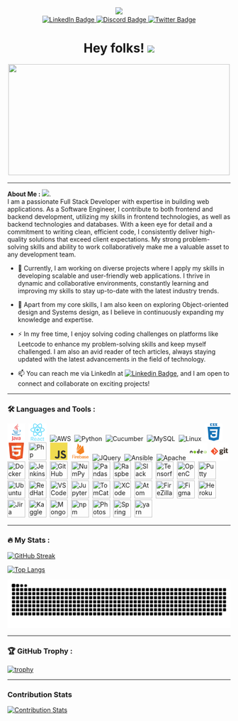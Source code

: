 <div id="header" align="center">
  <img src="https://media.giphy.com/media/M9gbBd9nbDrOTu1Mqx/giphy.gif" width="100"/>
  <div id="badges">
    <a href="https://www.linkedin.com/in/ksharma67">
      <img src="https://img.shields.io/badge/LinkedIn-blue?style=for-the-badge&logo=linkedin&logoColor=white" alt="LinkedIn Badge"/>
    </a>
     <a href="https://discord.com/users/461430492462448642">
      <img src="https://img.shields.io/badge/Discord-darkblue?style=for-the-badge&logo=discord&logoColor=white" alt="Discord Badge"/>
    </a>
    <a href="https://twitter.com/Kshitij67">
      <img src="https://img.shields.io/badge/Twitter-blue?style=for-the-badge&logo=twitter&logoColor=white" alt="Twitter Badge"/>
    </a>
  </div>
  <h1>
    Hey folks!
    <img src="https://media.giphy.com/media/hvRJCLFzcasrR4ia7z/giphy.gif" width="30px"/>
  </h1>
</div>
<div align="center">
  <img src="https://media0.giphy.com/media/RbDKaczqWovIugyJmW/giphy.gif?cid=ecf05e47yt8kg1imy1bd0a35cicl2efobwqvt56go6rkfzed&rid=giphy.gif&ct=g" width="500" height="250"/>
</div>

---

**About Me :** <img src="https://media1.giphy.com/media/cqPzadRAjAsGfWEGXK/giphy.gif?cid=ecf05e47eeanczbhw1ca6li0rvk8lqqs56g6jtt6fqi48ajq&rid=giphy.gif&ct=s" width="30">. <br>
I am a passionate Full Stack Developer with expertise in building web applications. As a Software Engineer, I contribute to both frontend and backend development, utilizing my skills in frontend technologies, as well as backend technologies and databases. With a keen eye for detail and a commitment to writing clean, efficient code, I consistently deliver high-quality solutions that exceed client expectations. My strong problem-solving skills and ability to work collaboratively make me a valuable asset to any development team. 

- :telescope: Currently, I am working on diverse projects where I apply my skills in developing scalable and user-friendly web applications. I thrive in dynamic and collaborative environments, constantly learning and improving my skills to stay up-to-date with the latest industry trends.

- :seedling: Apart from my core skills, I am also keen on exploring Object-oriented design and Systems design, as I believe in continuously expanding my knowledge and expertise.

- :zap: In my free time, I enjoy solving coding challenges on platforms like Leetcode to enhance my problem-solving skills and keep myself challenged. I am also an avid reader of tech articles, always staying updated with the latest advancements in the field of technology.

- :mailbox: You can reach me via LinkedIn at [![Linkedin Badge](https://img.shields.io/badge/-LinkedIn-blue?style=flat&logo=Linkedin&logoColor=white)](https://www.linkedin.com/in/ksharma67), and I am open to connect and collaborate on exciting projects!

---

### :hammer_and_wrench: Languages and Tools :
<div>
<img src="https://github.com/devicons/devicon/blob/master/icons/java/java-original-wordmark.svg" title="Java" alt="Java" width="40" height="40"/>&nbsp;
<img src="https://github.com/devicons/devicon/blob/master/icons/react/react-original-wordmark.svg" title="React" alt="React" width="40" height="40"/>&nbsp;
<img src="https://cdn.jsdelivr.net/gh/devicons/devicon/icons/amazonwebservices/amazonwebservices-original-wordmark.svg"title="AWS" alt="AWS" width="40" height="40"/>&nbsp;        
<img src="https://cdn.jsdelivr.net/gh/devicons/devicon/icons/python/python-original-wordmark.svg" title="Python" alt="Python" width="40" height="40"/>&nbsp;
<img src="https://cdn.jsdelivr.net/gh/devicons/devicon/icons/cucumber/cucumber-plain-wordmark.svg" title="Cucumber" alt="Cucumber" width="40" height="40"/>&nbsp;
<img src="https://cdn.jsdelivr.net/gh/devicons/devicon/icons/mysql/mysql-original-wordmark.svg" title="MySQL" alt="MySQL" width="40" height="40"/>&nbsp;
<img src="https://cdn.jsdelivr.net/gh/devicons/devicon/icons/linux/linux-original.svg" title="Linux" alt="Linux " width="40" height="40"/>&nbsp;
<img src="https://github.com/devicons/devicon/blob/master/icons/css3/css3-plain-wordmark.svg"  title="CSS3" alt="CSS" width="40" height="40"/>&nbsp;
<img src="https://github.com/devicons/devicon/blob/master/icons/html5/html5-original.svg" title="HTML5" alt="HTML" width="40" height="40"/>&nbsp;
<img src="https://cdn.jsdelivr.net/gh/devicons/devicon/icons/php/php-original.svg" title="Php" **alt="Php" width="40" height="40"/>&nbsp;
<img src="https://github.com/devicons/devicon/blob/master/icons/javascript/javascript-original.svg" title="JavaScript" alt="JavaScript" width="40" height="40"/>&nbsp;
<img src="https://github.com/devicons/devicon/blob/master/icons/firebase/firebase-plain-wordmark.svg" title="Firebase" alt="Firebase" width="40" height="40"/>&nbsp;
<img src="https://cdn.jsdelivr.net/gh/devicons/devicon/icons/jquery/jquery-original-wordmark.svg" title="JQuery" alt="JQuery" width="40" height="40"/>&nbsp;
<img src="https://cdn.jsdelivr.net/gh/devicons/devicon/icons/ansible/ansible-original-wordmark.svg" title="Ansible"  alt="Ansible" width="40" height="40"/>&nbsp;
<img src="https://cdn.jsdelivr.net/gh/devicons/devicon/icons/apache/apache-original-wordmark.svg" title="Apache"  alt="Apache" width="40" height="40"/>&nbsp;
<img src="https://github.com/devicons/devicon/blob/master/icons/nodejs/nodejs-original-wordmark.svg" title="NodeJS" alt="NodeJS" width="40" height="40"/>&nbsp;
<img src="https://github.com/devicons/devicon/blob/master/icons/git/git-original-wordmark.svg" title="Git" **alt="Git" width="40" height="40"/>&nbsp;
<img src="https://cdn.jsdelivr.net/gh/devicons/devicon/icons/docker/docker-original-wordmark.svg" title="Docker" **alt="Docker" width="40" height="40"/>&nbsp;
<img src="https://cdn.jsdelivr.net/gh/devicons/devicon/icons/jenkins/jenkins-original.svg" title="Jenkins" **alt="Jenkins" width="40" height="40"/>&nbsp;   
<img src="https://cdn.jsdelivr.net/gh/devicons/devicon/icons/github/github-original-wordmark.svg" title="GitHub" **alt="GitHub" width="40" height="40"/>&nbsp;
<img src="https://cdn.jsdelivr.net/gh/devicons/devicon/icons/numpy/numpy-original-wordmark.svg" title="NumPy" **alt="NumPy" width="40" height="40"/>&nbsp;
<img src="https://cdn.jsdelivr.net/gh/devicons/devicon/icons/pandas/pandas-original-wordmark.svg" title="Pandas" **alt="Pandas" width="40" height="40"/>&nbsp;
<img src="https://cdn.jsdelivr.net/gh/devicons/devicon/icons/raspberrypi/raspberrypi-original.svg" title="Raspberry Pi" **alt="Raspberry Pi" width="40" height="40"/>&nbsp;  
<img src="https://cdn.jsdelivr.net/gh/devicons/devicon/icons/slack/slack-original.svg" title="Slack" **alt="Slack" width="40" height="40"/>&nbsp;
<img src="https://cdn.jsdelivr.net/gh/devicons/devicon/icons/tensorflow/tensorflow-original.svg" title="Tensorflow" **alt="Tensorflow" width="40" height="40"/>&nbsp; 
<img src="https://cdn.jsdelivr.net/gh/devicons/devicon/icons/opencv/opencv-original-wordmark.svg" title="OpenCV" **alt="OpenCV" width="40" height="40"/>&nbsp; 
<img src="https://cdn.jsdelivr.net/gh/devicons/devicon/icons/putty/putty-original.svg" title="Putty" **alt="Putty" width="40" height="40"/>&nbsp; 
<img src="https://cdn.jsdelivr.net/gh/devicons/devicon/icons/ubuntu/ubuntu-plain.svg" title="Ubuntu" **alt="Ubuntu" width="40" height="40"/>&nbsp;
<img src="https://cdn.jsdelivr.net/gh/devicons/devicon/icons/redhat/redhat-original-wordmark.svg" title="RedHat" **alt="RedHat" width="40" height="40"/>&nbsp; 
<img src="https://cdn.jsdelivr.net/gh/devicons/devicon/icons/vscode/vscode-original-wordmark.svg" title="VSCode" **alt="VSCode" width="40" height="40"/>&nbsp; 
<img src="https://cdn.jsdelivr.net/gh/devicons/devicon/icons/jupyter/jupyter-original-wordmark.svg" title="Jupyter" **alt="Jupyter" width="40" height="40"/>&nbsp;
<img src="https://cdn.jsdelivr.net/gh/devicons/devicon/icons/tomcat/tomcat-original-wordmark.svg" title="TomCat" **alt="TomCat" width="40" height="40"/>&nbsp; 
<img src="https://cdn.jsdelivr.net/gh/devicons/devicon/icons/xcode/xcode-original.svg" title="XCode" **alt="XCode" width="40" height="40"/>&nbsp; 
<img src="https://cdn.jsdelivr.net/gh/devicons/devicon/icons/atom/atom-original.svg" title="Atom" **alt="Atom" width="40" height="40"/>&nbsp; 
<img src="https://cdn.jsdelivr.net/gh/devicons/devicon/icons/filezilla/filezilla-plain.svg" title="FireZilla" **alt="FireZilla" width="40" height="40"/>&nbsp;   
<img src="https://cdn.jsdelivr.net/gh/devicons/devicon/icons/figma/figma-original.svg" title="Figma" **alt="Figma" width="40" height="40"/>&nbsp;  
<img src="https://cdn.jsdelivr.net/gh/devicons/devicon/icons/heroku/heroku-plain-wordmark.svg" title="Heroku" **alt="Heroku" width="40" height="40"/>&nbsp; 
<img src="https://cdn.jsdelivr.net/gh/devicons/devicon/icons/jira/jira-original-wordmark.svg" title="Jira" **alt="Jira" width="40" height="40"/>&nbsp; 
<img src="https://cdn.jsdelivr.net/gh/devicons/devicon/icons/kaggle/kaggle-original-wordmark.svg" title="Kaggle" **alt="Kaggle" width="40" height="40"/>&nbsp; 
<img src="https://cdn.jsdelivr.net/gh/devicons/devicon/icons/mongodb/mongodb-original-wordmark.svg" title="MongoDB" **alt="MongoDB" width="40" height="40"/>&nbsp; 
<img src="https://cdn.jsdelivr.net/gh/devicons/devicon/icons/npm/npm-original-wordmark.svg" title="npm" **alt="npm" width="40" height="40"/>&nbsp; 
<img src="https://cdn.jsdelivr.net/gh/devicons/devicon/icons/photoshop/photoshop-line.svg" title="Photoshop" **alt="Photoshop" width="40" height="40"/>&nbsp; 
<img src="https://cdn.jsdelivr.net/gh/devicons/devicon/icons/spring/spring-original-wordmark.svg" title="Spring" **alt="Spring" width="40" height="40"/>&nbsp; 
<img src="https://cdn.jsdelivr.net/gh/devicons/devicon/icons/yarn/yarn-original-wordmark.svg" title="yarn" **alt="yarn" width="40" height="40"/>&nbsp; 
</div>

---

### :fire: My Stats :
[![GitHub Streak](https://streak-stats.demolab.com?user=ksharma67&theme=highcontrast&hide_border=true&ring=DD2727)](https://git.io/streak-stats)

[![Top Langs](https://github-readme-stats.vercel.app/api/top-langs/?username=ksharma67&layout=compact&theme=highcontrast&hide_border=true)](https://github.com/anuraghazra/github-readme-stats)

![Snake animation](https://github.com/ksharma67/ksharma67/blob/output/github-contribution-grid-snake.svg)

---

### :trophy: GitHub Trophy :

[![trophy](https://github-profile-trophy.vercel.app/?username=ksharma67&column=-1)](https://github.com/ryo-ma/github-profile-trophy)

---

### Contribution Stats

[![Contribution Stats](https://github-contribution-stats.vercel.app/api/?username=ksharma67)](https://github.com/LordDashMe/github-contribution-stats/)
<!---
This is a ✨ special ✨ repository because its `README.md` (this file) appears on your GitHub profile.
You can click the Preview link to take a look at your changes.
--->
